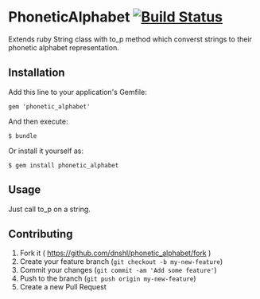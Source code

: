 # PhoneticAlphabet [![Build Status](https://travis-ci.org/dnshl/phonetic_alphabet.svg)](https://travis-ci.org/dnshl/phonetic_alphabet)

Extends ruby String class with to_p method which converst strings to their phonetic alphabet representation.

## Installation

Add this line to your application's Gemfile:

    gem 'phonetic_alphabet'

And then execute:

    $ bundle

Or install it yourself as:

    $ gem install phonetic_alphabet

## Usage

Just call to_p on a string.

## Contributing

1. Fork it ( https://github.com/dnshl/phonetic_alphabet/fork )
2. Create your feature branch (`git checkout -b my-new-feature`)
3. Commit your changes (`git commit -am 'Add some feature'`)
4. Push to the branch (`git push origin my-new-feature`)
5. Create a new Pull Request
